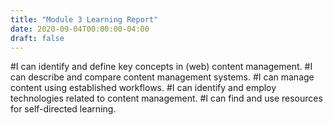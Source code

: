 ```yaml
---
title: "Module 3 Learning Report"
date: 2020-09-04T00:00:00-04:00
draft: false
---
```


#I can identify and define key concepts in (web) content management.
#I can describe and compare content management systems.
#I can manage content using established workflows.
#I can identify and employ technologies related to content management.
#I can find and use resources for self-directed learning.
